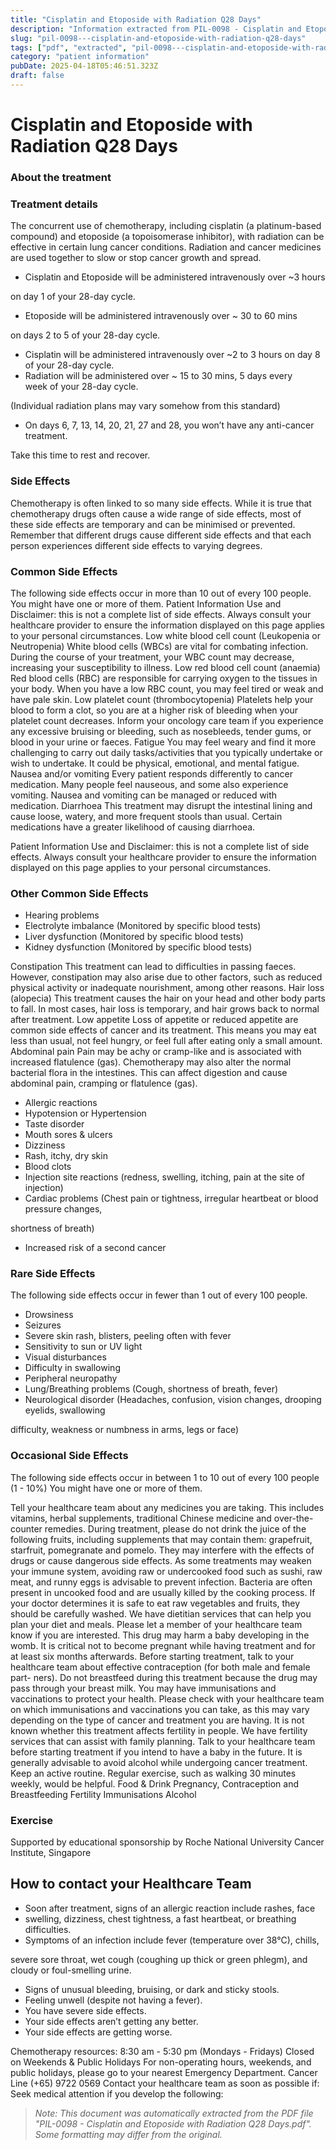 ```yaml
---
title: "Cisplatin and Etoposide with Radiation Q28 Days"
description: "Information extracted from PIL-0098 - Cisplatin and Etoposide with Radiation Q28 Days.pdf"
slug: "pil-0098---cisplatin-and-etoposide-with-radiation-q28-days"
tags: ["pdf", "extracted", "pil-0098---cisplatin-and-etoposide-with-radiation-q28-days"]
category: "patient information"
pubDate: 2025-04-18T05:46:51.323Z
draft: false
---
```


# Cisplatin and Etoposide with Radiation Q28 Days

### About the treatment

### Treatment details

The concurrent use of chemotherapy, including cisplatin (a platinum-based compound) and etoposide (a topoisomerase inhibitor), with radiation can be effective in certain lung cancer conditions. Radiation and cancer medicines are used together to slow or stop cancer growth and spread.

- Cisplatin and Etoposide will be administered intravenously over ~3 hours

on day 1 of your 28-day cycle.

- Etoposide will be administered intravenously over ~ 30 to 60 mins

on days 2 to 5 of your 28-day cycle.

- Cisplatin will be administered intravenously over ~2 to 3 hours on day 8 of your 28-day cycle.
- Radiation will be administered over ~ 15 to 30 mins, 5 days every week of your 28-day cycle.

(Individual radiation plans may vary somehow from this standard)

- On days 6, 7, 13, 14, 20, 21, 27 and 28, you won’t have any anti-cancer treatment.

Take this time to rest and recover.

### Side Effects

Chemotherapy is often linked to so many side effects. While it is true that chemotherapy drugs often cause a wide range of side effects, most of these side effects are temporary and can be minimised or prevented. Remember that different drugs cause different side effects and that each person experiences different side effects to varying degrees.

### Common Side Effects

The following side effects occur in more than 10 out of every 100 people. You might have one or more of them. Patient Information Use and Disclaimer: this is not a complete list of side effects. Always consult your healthcare provider to ensure the information displayed on this page applies to your personal circumstances. Low white blood cell count (Leukopenia or Neutropenia) White blood cells (WBCs) are vital for combating infection. During the course of your treatment, your WBC count may decrease, increasing your susceptibility to illness. Low red blood cell count (anaemia) Red blood cells (RBC) are responsible for carrying oxygen to the tissues in your body. When you have a low RBC count, you may feel tired or weak and have pale skin. Low platelet count (thrombocytopenia) Platelets help your blood to form a clot, so you are at a higher risk of bleeding when your platelet count decreases. Inform your oncology care team if you experience any excessive bruising or bleeding, such as nosebleeds, tender gums, or blood in your urine or faeces. Fatigue You may feel weary and find it more challenging to carry out daily tasks/activities that you typically undertake or wish to undertake. It could be physical, emotional, and mental fatigue. Nausea and/or vomiting Every patient responds differently to cancer medication. Many people feel nauseous, and some also experience vomiting. Nausea and vomiting can be managed or reduced with medication. Diarrhoea This treatment may disrupt the intestinal lining and cause loose, watery, and more frequent stools than usual. Certain medications have a greater likelihood of causing diarrhoea.

Patient Information Use and Disclaimer: this is not a complete list of side effects. Always consult your healthcare provider to ensure the information displayed on this page applies to your personal circumstances.

### Other Common Side Effects

- Hearing problems
- Electrolyte imbalance (Monitored by specific blood tests)
- Liver dysfunction (Monitored by specific blood tests)
- Kidney dysfunction (Monitored by specific blood tests)

Constipation This treatment can lead to difficulties in passing faeces. However, constipation may also arise due to other factors, such as reduced physical activity or inadequate nourishment, among other reasons. Hair loss (alopecia) This treatment causes the hair on your head and other body parts to fall. In most cases, hair loss is temporary, and hair grows back to normal after treatment. Low appetite Loss of appetite or reduced appetite are common side effects of cancer and its treatment. This means you may eat less than usual, not feel hungry, or feel full after eating only a small amount. Abdominal pain Pain may be achy or cramp-like and is associated with increased flatulence (gas). Chemotherapy may also alter the normal bacterial flora in the intestines. This can affect digestion and cause abdominal pain, cramping or flatulence (gas).

- Allergic reactions
- Hypotension or Hypertension
- Taste disorder
- Mouth sores & ulcers
- Dizziness
- Rash, itchy, dry skin
- Blood clots
- Injection site reactions (redness, swelling, itching, pain at the site of injection)
- Cardiac problems (Chest pain or tightness, irregular heartbeat or blood pressure changes,

shortness of breath)

- Increased risk of a second cancer

### Rare Side Effects

The following side effects occur in fewer than 1 out of every 100 people.

- Drowsiness
- Seizures
- Severe skin rash, blisters, peeling often with fever
- Sensitivity to sun or UV light
- Visual disturbances
- Difficulty in swallowing
- Peripheral neuropathy
- Lung/Breathing problems (Cough, shortness of breath, fever)
- Neurological disorder (Headaches, confusion, vision changes, drooping eyelids, swallowing

difficulty, weakness or numbness in arms, legs or face)

### Occasional Side Effects

The following side effects occur in between 1 to 10 out of every 100 people (1 - 10%) You might have one or more of them.

Tell your healthcare team about any medicines you are taking. This includes vitamins, herbal supplements, traditional Chinese medicine and over-the-counter remedies. During treatment, please do not drink the juice of the following fruits, including supplements that may contain them: grapefruit, starfruit, pomegranate and pomelo. They may interfere with the effects of drugs or cause dangerous side effects. As some treatments may weaken your immune system, avoiding raw or undercooked food such as sushi, raw meat, and runny eggs is advisable to prevent infection. Bacteria are often present in uncooked food and are usually killed by the cooking process. If your doctor determines it is safe to eat raw vegetables and fruits, they should be carefully washed. We have dietitian services that can help you plan your diet and meals. Please let a member of your healthcare team know if you are interested. This drug may harm a baby developing in the womb. It is critical not to become pregnant while having treatment and for at least six months afterwards. Before starting treatment, talk to your healthcare team about effective contraception (for both male and female part- ners). Do not breastfeed during this treatment because the drug may pass through your breast milk. You may have immunisations and vaccinations to protect your health. Please check with your healthcare team on which immunisations and vaccinations you can take, as this may vary depending on the type of cancer and treatment you are having. It is not known whether this treatment affects fertility in people. We have fertility services that can assist with family planning. Talk to your healthcare team before starting treatment if you intend to have a baby in the future. It is generally advisable to avoid alcohol while undergoing cancer treatment. Keep an active routine. Regular exercise, such as walking 30 minutes weekly, would be helpful. Food & Drink Pregnancy, Contraception and Breastfeeding Fertility Immunisations Alcohol

### Exercise

Supported by educational sponsorship by Roche National University Cancer Institute, Singapore

## How to contact your Healthcare Team

- Soon after treatment, signs of an allergic reaction include rashes, face
- swelling, dizziness, chest tightness, a fast heartbeat, or breathing difficulties.
- Symptoms of an infection include fever (temperature over 38°C), chills,

severe sore throat, wet cough (coughing up thick or green phlegm), and cloudy or foul-smelling urine.

- Signs of unusual bleeding, bruising, or dark and sticky stools.
- Feeling unwell (despite not having a fever).
- You have severe side effects.
- Your side effects aren’t getting any better.
- Your side effects are getting worse.

Chemotherapy resources: 8:30 am - 5:30 pm (Mondays - Fridays) Closed on Weekends & Public Holidays For non-operating hours, weekends, and public holidays, please go to your nearest Emergency Department. Cancer Line (+65) 9722 0569 Contact your healthcare team as soon as possible if: Seek medical attention if you develop the following:

> *Note: This document was automatically extracted from the PDF file "PIL-0098 - Cisplatin and Etoposide with Radiation Q28 Days.pdf". Some formatting may differ from the original.*